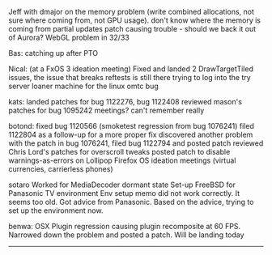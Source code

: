 Jeff
        with dmajor on the memory problem (write combined allocations, not sure where coming from, not GPU usage).  don't know where the memory is coming from
        partial updates patch causing trouble - should we back it out of Aurora?
        WebGL problem in 32/33



Bas:
        catching up after PTO



Nical:
        (at a FxOS 3 ideation meeting)
        Fixed and landed 2 DrawTargetTiled issues, the issue that breaks reftests is still there
        trying to log into the try server loaner machine for the linux omtc bug



kats:
        landed patches for bug 1122276, bug 1122408
        reviewed mason's patches for bug 1095242
        meetings? can't remember really



botond:
        fixed bug 1120566 (smoketest regression from bug 1076241)
        filed 1122804 as a follow-up for a more proper fix
        discovered another problem with the patch in bug 1076241, filed bug 1122794 and posted patch
        reviewed Chris Lord's patches for overscroll tweaks
        posted patch to disable warnings-as-errors on Lollipop
        Firefox OS ideation meetings (virtual currencies, carrierless phones)



sotaro
        Worked for MediaDecoder dormant state
        Set-up FreeBSD for Panasonic TV environment
        Env setup memo did not work correctly. It seems too old. Got advice from Panasonic. Based on the advice, trying to set up the environment now.



benwa:
        OSX Plugin regression causing plugin recomposite at 60 FPS. Narrowed down the problem and posted a patch. Will be landing today

________________


